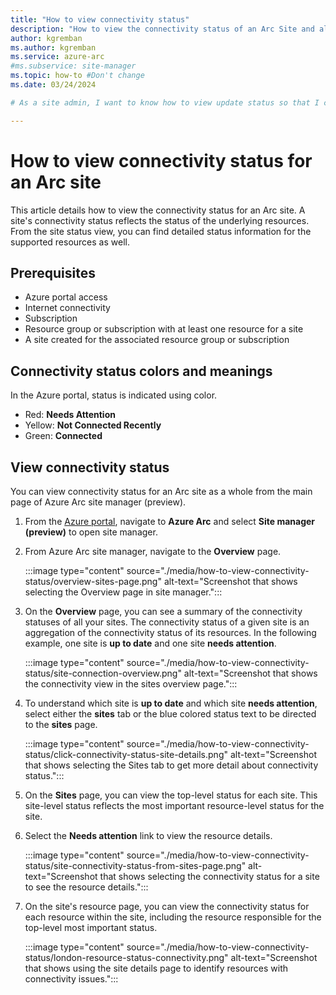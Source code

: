 ```yaml
---
title: "How to view connectivity status"
description: "How to view the connectivity status of an Arc Site and all of its managed resources through the Azure portal."
author: kgremban
ms.author: kgremban
ms.service: azure-arc
#ms.subservice: site-manager
ms.topic: how-to #Don't change
ms.date: 03/24/2024

# As a site admin, I want to know how to view update status so that I can use my site.

---
```

# How to view connectivity status for an Arc site

This article details how to view the connectivity status for an Arc site. A site's connectivity status reflects the status of the underlying resources. From the site status view, you can find detailed status information for the supported resources as well.

## Prerequisites

* Azure portal access
* Internet connectivity
* Subscription
* Resource group or subscription with at least one resource for a site
* A site created for the associated resource group or subscription

## Connectivity status colors and meanings

In the Azure portal, status is indicated using color.

* Red: **Needs Attention**
* Yellow: **Not Connected Recently**
* Green: **Connected**

## View connectivity status

You can view connectivity status for an Arc site as a whole from the main page of Azure Arc site manager (preview).

1. From the [Azure portal](https://portal.azure.com), navigate to **Azure Arc** and select **Site manager (preview)** to open site manager.

1. From Azure Arc site manager, navigate to the **Overview** page.

   :::image type="content" source="./media/how-to-view-connectivity-status/overview-sites-page.png" alt-text="Screenshot that shows selecting the Overview page in site manager.":::

1. On the **Overview** page, you can see a summary of the connectivity statuses of all your sites. The connectivity status of a given site is an aggregation of the connectivity status of its resources. In the following example, one site is **up to date** and one site **needs attention**.

   :::image type="content" source="./media/how-to-view-connectivity-status/site-connection-overview.png" alt-text="Screenshot that shows the connectivity view in the sites overview page.":::

1. To understand which site is **up to date** and which site **needs attention**, select either the **sites** tab or the blue colored status text to be directed to the **sites** page.

   :::image type="content" source="./media/how-to-view-connectivity-status/click-connectivity-status-site-details.png" alt-text="Screenshot that shows selecting the Sites tab to get more detail about connectivity status.":::

1. On the **Sites** page, you can view the top-level status for each site. This site-level status reflects the most important resource-level status for the site.

1. Select the **Needs attention** link to view the resource details.

   :::image type="content" source="./media/how-to-view-connectivity-status/site-connectivity-status-from-sites-page.png" alt-text="Screenshot that shows selecting the connectivity status for a site to see the resource details.":::

1. On the site's resource page, you can view the connectivity status for each resource within the site, including the resource responsible for the top-level most important status.

   :::image type="content" source="./media/how-to-view-connectivity-status/london-resource-status-connectivity.png" alt-text="Screenshot that shows using the site details page to identify resources with connectivity issues.":::
